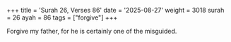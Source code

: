 +++
title = 'Surah 26, Verses 86'
date = '2025-08-27'
weight = 3018
surah = 26
ayah = 86
tags = ["forgive"]
+++

Forgive my father, for he is certainly one of the misguided.